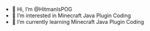 - 👋 Hi, I’m @HitmanIsPOG
- 👀 I’m interested in Minecraft Java Plugin Coding
- 🌱 I’m currently learning Minecraft Java Plugin Coding
